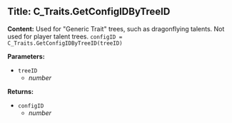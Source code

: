 ## Title: C_Traits.GetConfigIDByTreeID

**Content:**
Used for "Generic Trait" trees, such as dragonflying talents. Not used for player talent trees.
`configID = C_Traits.GetConfigIDByTreeID(treeID)`

**Parameters:**
- `treeID`
  - *number*

**Returns:**
- `configID`
  - *number*